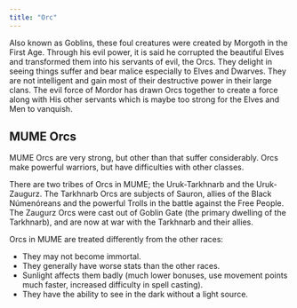 ```yaml
---
title: "Orc"
---
```


Also known as Goblins, these foul creatures were created by Morgoth in
the First Age. Through his evil power, it is said he corrupted the
beautiful Elves and transformed them into his servants of evil, the
Orcs. They delight in seeing things suffer and bear malice especially to
Elves and Dwarves. They are not intelligent and gain most of their
destructive power in their large clans. The evil force of Mordor has
drawn Orcs together to create a force along with His other servants
which is maybe too strong for the Elves and Men to vanquish.

## MUME Orcs

MUME Orcs are very strong, but other than that suffer considerably. Orcs
make powerful warriors, but have difficulties with other classes.

There are two tribes of Orcs in MUME; the Uruk-Tarkhnarb and the
Uruk-Zaugurz. The Tarkhnarb Orcs are subjects of Sauron, allies of the
Black Númenóreans and the powerful Trolls in the battle against the Free
People. The Zaugurz Orcs were cast out of Goblin Gate (the primary
dwelling of the Tarkhnarb), and are now at war with the Tarkhnarb and
their allies.

Orcs in MUME are treated differently from the other races:

- They may not become immortal.
- They generally have worse stats than the other races.
- Sunlight affects them badly (much lower bonuses, use movement points
  much faster, increased difficulty in spell casting).
- They have the ability to see in the dark without a light source.